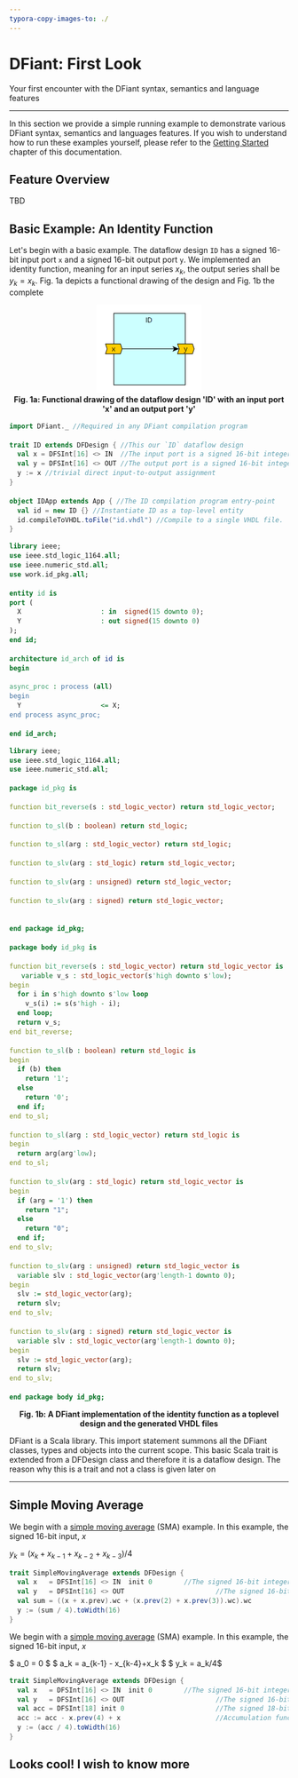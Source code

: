 ```yaml
---
typora-copy-images-to: ./
---
```


# DFiant: First Look

Your first encounter with the DFiant syntax, semantics and language features

---

In this section we provide a simple running example to demonstrate various DFiant syntax, semantics and languages features. If you wish to understand how to run these examples yourself, please refer to the <u>Getting Started</u> chapter of this documentation. 

## Feature Overview

TBD



## Basic Example: An Identity Function

Let's begin with a basic example. The dataflow design `ID` has a signed 16-bit input port `x` and a signed 16-bit output port `y`. We implemented an identity function, meaning for an input series $x_k$, the output series shall be $y_k=x_k$. Fig. 1a depicts a functional drawing of the design and Fig. 1b the complete 

<p align="center">
  <img src="../first-look/id.png"><br>
  <b>Fig. 1a: Functional drawing of the dataflow design 'ID' with an input port 'x' and an output port 'y'</b><br>
</p>

``` scala tab="ID.scala"
import DFiant._ //Required in any DFiant compilation program

trait ID extends DFDesign { //This our `ID` dataflow design
  val x = DFSInt[16] <> IN  //The input port is a signed 16-bit integer
  val y = DFSInt[16] <> OUT	//The output port is a signed 16-bit integer
  y := x //trivial direct input-to-output assignment
}

object IDApp extends App { //The ID compilation program entry-point
  val id = new ID {} //Instantiate ID as a top-level entity
  id.compileToVHDL.toFile("id.vhdl") //Compile to a single VHDL file.
}
```

``` vhdl tab="id.vhdl"
library ieee;
use ieee.std_logic_1164.all;
use ieee.numeric_std.all;
use work.id_pkg.all;

entity id is
port (
  X                    : in  signed(15 downto 0);
  Y                    : out signed(15 downto 0)
);
end id;

architecture id_arch of id is
begin

async_proc : process (all)
begin
  Y                    <= X;
end process async_proc;

end id_arch;
```

``` vhdl tab="id_pkg.vhdl"
library ieee;
use ieee.std_logic_1164.all;
use ieee.numeric_std.all;

package id_pkg is

function bit_reverse(s : std_logic_vector) return std_logic_vector;
         
function to_sl(b : boolean) return std_logic;
         
function to_sl(arg : std_logic_vector) return std_logic;
         
function to_slv(arg : std_logic) return std_logic_vector;
         
function to_slv(arg : unsigned) return std_logic_vector;
         
function to_slv(arg : signed) return std_logic_vector;
         

end package id_pkg;

package body id_pkg is

function bit_reverse(s : std_logic_vector) return std_logic_vector is
   variable v_s : std_logic_vector(s'high downto s'low);
begin
  for i in s'high downto s'low loop
    v_s(i) := s(s'high - i);
  end loop;
  return v_s;
end bit_reverse;
         
function to_sl(b : boolean) return std_logic is
begin
  if (b) then
    return '1';
  else
    return '0';
  end if;
end to_sl;
         
function to_sl(arg : std_logic_vector) return std_logic is
begin
  return arg(arg'low);
end to_sl;
         
function to_slv(arg : std_logic) return std_logic_vector is
begin
  if (arg = '1') then
    return "1";
  else
    return "0";
  end if;
end to_slv;
         
function to_slv(arg : unsigned) return std_logic_vector is
  variable slv : std_logic_vector(arg'length-1 downto 0);
begin
  slv := std_logic_vector(arg);
  return slv;
end to_slv;
         
function to_slv(arg : signed) return std_logic_vector is
  variable slv : std_logic_vector(arg'length-1 downto 0);
begin
  slv := std_logic_vector(arg);
  return slv;
end to_slv;
         
end package body id_pkg;
```

<p align="center">
  <b>Fig. 1b: A DFiant implementation of the identity function as a toplevel design and the generated VHDL files</b><br>
</p>

DFiant is a Scala library. This import statement summons all the DFiant classes, types and objects into the current scope. This basic Scala trait is extended from a DFDesign class and therefore it is a dataflow design. The reason why this is a trait and not a class is given later on 



---

## Simple Moving Average

We begin with a [simple moving average](https://en.wikipedia.org/wiki/Moving_average) (SMA) example. In this example, the signed 16-bit  input, $x$ 

 $y_k=\left(x_k+x_{k-1}+x_{k-2}+x_{k-3}\right)/4$

```scala
trait SimpleMovingAverage extends DFDesign {
  val x   = DFSInt[16] <> IN  init 0 		//The signed 16-bit integer input stream
  val y   = DFSInt[16] <> OUT						//The signed 16-bit integer output stream
  val sum = ((x + x.prev).wc + (x.prev(2) + x.prev(3)).wc).wc
  y := (sum / 4).toWidth(16)
}
```

We begin with a [simple moving average](https://en.wikipedia.org/wiki/Moving_average) (SMA) example. In this example, the signed 16-bit  input, $x$ 

$ a_0 = 0 $
$ a_k = a_{k-1} - x_{k-4}+x_k $
$ y_k = a_k/4$

```scala
trait SimpleMovingAverage extends DFDesign {
  val x   = DFSInt[16] <> IN  init 0 		//The signed 16-bit integer input stream
  val y   = DFSInt[16] <> OUT						//The signed 16-bit integer output stream
  val acc = DFSInt[18] init 0						//The signed 18-bit accumulator state
  acc := acc - x.prev(4) + x						//Accumulation functionality construction
  y := (acc / 4).toWidth(16)
}
```



## Looks cool! I wish to know more

